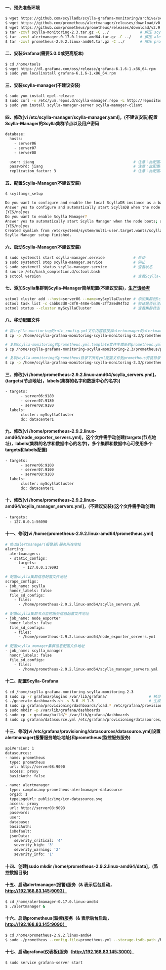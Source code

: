 #### 一、预先准备环境
```bash
$ wget https://github.com/scylladb/scylla-grafana-monitoring/archive/scylla-monitoring-2.3.tar.gz
$ wget https://github.com/prometheus/alertmanager/releases/download/v0.17.0/alertmanager-0.17.0.linux-amd64.tar.gz
$ wget https://github.com/prometheus/prometheus/releases/download/v2.9.2/prometheus-2.9.2.linux-amd64.tar.gz
$ tar -zxvf scylla-monitoring-2.3.tar.gz -C ../              # 解压 scylla-monitoring-2.3.tar.gz 到上层目录
$ tar -zxvf alertmanager-0.17.0.linux-amd64.tar.gz -C ../    # 解压 alertmanager-0.17.0.linux-amd64.tar.gz 到上层目录
$ tar -zxvf prometheus-2.9.2.linux-amd64.tar.gz -C ../       # 解压 prometheus-2.9.2.linux-amd64.tar.gz 到上层目录
```

#### 二、安装Grafana(需要5.0.0或更高版本)
```bash
$ cd /home/tools
$ wget https://dl.grafana.com/oss/release/grafana-6.1.6-1.x86_64.rpm
$ sudo yum localinstall grafana-6.1.6-1.x86_64.rpm
```

#### 三、安装scylla-manager(不建议安装)
```bash
$ sudo yum install epel-release
$ sudo curl -o /etc/yum.repos.d/scylla-manager.repo -L http://repositories.scylladb.com/scylla/repo/c67c347d-6ddf-432d-bc1d-2d93b167be88/centos/scylladb-manager-1.3.repo
$ sudo yum install scylla-manager-server scylla-manager-client
```

#### 四、修改[vi /etc/scylla-manager/scylla-manager.yaml]，(不建议安装)配置Scylla-Manager的Scylla集群节点以及用户密码
```bash
database:
  hosts:
    - server06
    - server07
    - server08
    
  user: jiang                                             # 注意：此配置项和hosts同级
  password: jiang                                         # 注意：此配置项和hosts同级
  replication_factor: 3                                   # 注意：此配置项和hosts同级
```

#### 五、配置Scylla-Manager(不建议安装)
```bash
$ scyllamgr_setup

Do you want to configure and enable the local ScyllaDB instance as a backend storage for this Scylla Manager installation?
Answer yes to configure and automatically start ScyllaDB when the node boots; answer no to skip this step.
[YES/no]yes
Do you want to enable Scylla Manager?
Answer yes to automatically start Scylla Manager when the node boots; answer no to skip this step.
[YES/no]yes
Created symlink from /etc/systemd/system/multi-user.target.wants/scylla-manager.service to /usr/lib/systemd/system/scylla-manager.service.
Scylla Manager setup finished.
```

#### 六、启动Scylla-Manager(不建议安装)
```bash
$ sudo systemctl start scylla-manager.service             # 启动
$ sudo systemctl stop scylla-manager.service              # 停止
$ sudo systemctl status scylla-manager.service            # 查看状态
$ source /etc/bash_completion.d/sctool.bash
$ sctool version                                          # 查看Scylla-Manager版本
```

#### 七、添加Scylla集群到Scylla-Manager简单配置(不建议安装)，[生产请参考](https://docs.scylladb.com/operating-scylla/manager/1.3/add-a-cluster/)
```bash
sctool cluster add --host=server06 --name=myScyllaCluster # 添加集群到Scylla-Manager，整个集群添加一个节点即可
sctool task list -c cabb63d0-c8f0-448e-ba06-2ff28ed94f52  # 验证是否已注册(cabb63d0-c8f0-448e-ba06-2ff28ed94f52是添加时export SCYLLA_MANAGER_CLUSTER的值)
sctool status --cluster myScyllaCluster                   # 查看集群状态
```

#### 八、移动配置文件
```bash
# 将scylla-monitoring的rule_config.yml文件内容替换掉alertmanager的alertmanager.yml的文件内容(注意：它会提示是否替换，请填写 yes)
$ cp -p /home/scylla-grafana-monitoring-scylla-monitoring-2.3/prometheus/rule_config.yml /home/alertmanager-0.17.0.linux-amd64/alertmanager.yml

# 复制scylla-monitoring的prometheus.yml.template文件生成新的prometheus.yml文件
$ cp /home/scylla-grafana-monitoring-scylla-monitoring-2.3/prometheus/prometheus.yml.template /home/scylla-grafana-monitoring-scylla-monitoring-2.3/prometheus/prometheus.yml

# 复制scylla-monitoring的prometheus目录下所有yml配置文件到prometheus安装目录(注意：它会提示是否替换，请填写 yes)
$ cp -p /home/scylla-grafana-monitoring-scylla-monitoring-2.3/prometheus/*.yml /home/prometheus-2.9.2.linux-amd64
```

#### 三、修改[vi /home/prometheus-2.9.2.linux-amd64/scylla_servers.yml]，(targets(节点地址)，labels(集群的名字和数据中心的名字))
```bash
- targets:
       - server06:9180
       - server07:9180
       - server08:9180
  labels:
       cluster: myScyllaCluster
       dc: datacenter1
```

#### 九、修改[vi /home/prometheus-2.9.2.linux-amd64/node_exporter_servers.yml]，这个文件需手动创建(targets(节点地址)，labels(集群的名字和数据中心的名字)，多个集群和数据中心可使用多个targets和labels配置)
```bash
- targets:
       - server06:9100
       - server07:9100
       - server08:9100
  labels:
       cluster: myScyllaCluster
       dc: datacenter1
```

#### 十、修改[vi /home/prometheus-2.9.2.linux-amd64/scylla_manager_servers.yml]，(不建议安装)(这个文件需手动创建)
```bash
- targets:
  - 127.0.0.1:56090
```

#### 十一、修改[vi /home/prometheus-2.9.2.linux-amd64/prometheus.yml]
```bash
# 修改alertmanager(报警器)服务所在地址
alerting:
  alertmanagers:
  - static_configs:
    - targets:
        - 127.0.0.1:9093
        
# 配置scylla集群信息配置文件地址    
scrape_configs:
- job_name: scylla
  honor_labels: false
  file_sd_configs:
    - files:
      - /home/prometheus-2.9.2.linux-amd64/scylla_servers.yml  
      
# 配置scylla集群节点监控服务信息配置文件地址    
- job_name: node_exporter
  honor_labels: false
  file_sd_configs:
    - files:
      - /home/prometheus-2.9.2.linux-amd64/node_exporter_servers.yml  
      
# 配置scylla_manager集群信息配置文件地址
- job_name: scylla_manager
  honor_labels: false
  file_sd_configs:
    - files:
      - /home/prometheus-2.9.2.linux-amd64/scylla_manager_servers.yml            
```

#### 十二、配置Scylla-Grafana
```bash
$ cd /home/scylla-grafana-monitoring-scylla-monitoring-2.3
$ sudo cp -r grafana/plugins /var/lib/grafana/                   # 拷贝插件到 Grafana
$ ./generate-dashboards.sh -v 3.0 -M 1.3                         # 生成仪表板配置(scylla 3.0和scylla manager 1.3)
$ sudo cp grafana/provisioning/dashboards/load.* /etc/grafana/provisioning/dashboards/
$ sudo mkdir -p /var/lib/grafana/dashboards
$ sudo cp -r grafana/build/* /var/lib/grafana/dashboards
$ sudo cp grafana/datasource.yml /etc/grafana/provisioning/datasources/
```

#### 十三、修改[vi /etc/grafana/provisioning/datasources/datasource.yml]设置alertmanager(报警服务地址地址)和prometheus(监控服务服务)
```bash
apiVersion: 1
datasources:
- name: prometheus
  type: prometheus
  url: http://server08:9090
  access: proxy
  basicAuth: false

- name: alertmanager
  type: camptocamp-prometheus-alertmanager-datasource
  orgId: 1
  typeLogoUrl: public/img/icn-datasource.svg
  access: proxy
  url: http://server08:9093
  password: 
  user: 
  database: 
  basicAuth: 
  isDefault: 
  jsonData:
    severity_critical: '4'
    severity_high: '3'
    severity_warning: '2'
    severity_info: '1'
```

#### 十四、创建[sudo mkdir /home/prometheus-2.9.2.linux-amd64/data]，(监控数据目录)
#### 十五、启动alertmanager(报警)服务（& 表示后台启动，http://192.168.83.145:9093）
```bash
$ cd /home/alertmanager-0.17.0.linux-amd64
$ ./alertmanager &
```

#### 十六、启动prometheus(监控)服务（& 表示后台启动，http://192.168.83.145:9090）
```bash
$ cd /home/prometheus-2.9.2.linux-amd64
$ sudo ./prometheus --config.file=prometheus.yml --storage.tsdb.path /home/prometheus-2.9.2.linux-amd64/data &
```

#### 十七、启动grafana(仪表板)服务（http://192.168.83.145:3000）
```bash
$ sudo service grafana-server start
```
